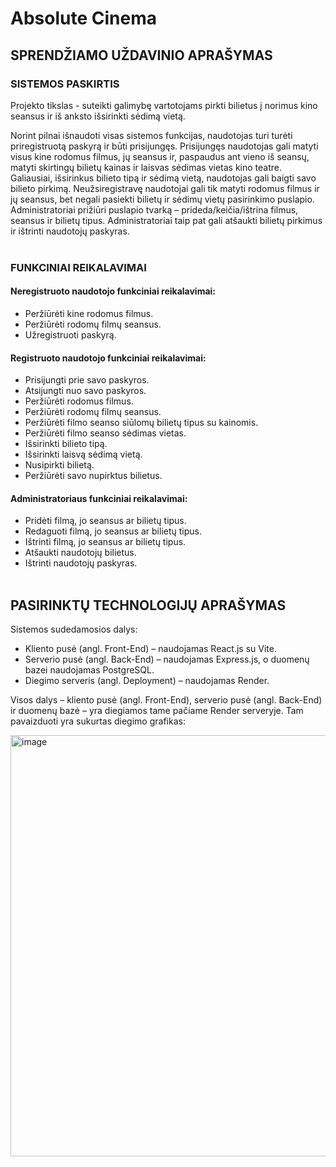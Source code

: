 # Absolute Cinema

## SPRENDŽIAMO UŽDAVINIO APRAŠYMAS

### SISTEMOS PASKIRTIS
Projekto tikslas - suteikti galimybę vartotojams pirkti bilietus į norimus kino seansus ir iš anksto išsirinkti sėdimą vietą.

Norint pilnai išnaudoti visas sistemos funkcijas, naudotojas turi turėti priregistruotą paskyrą ir būti prisijungęs. Prisijungęs naudotojas gali matyti visus kine rodomus filmus, jų seansus ir, paspaudus ant vieno iš seansų, matyti skirtingų bilietų kainas ir laisvas sėdimas vietas kino teatre. Galiausiai, išsirinkus bilieto tipą ir sėdimą vietą, naudotojas gali baigti savo bilieto pirkimą.
Neužsiregistravę naudotojai gali tik matyti rodomus filmus ir jų seansus, bet negali pasiekti bilietų ir sėdimų vietų pasirinkimo puslapio.
Administratoriai prižiūri puslapio tvarką – prideda/keičia/ištrina filmus, seansus ir bilietų tipus. Administratoriai taip pat gali atšaukti bilietų pirkimus ir ištrinti naudotojų paskyras.
<br></br>

###	FUNKCINIAI REIKALAVIMAI
####	Neregistruoto naudotojo funkciniai reikalavimai:
* Peržiūrėti kine rodomus filmus.
* Peržiūrėti rodomų filmų seansus.
* Užregistruoti paskyrą.

####	Registruoto naudotojo funkciniai reikalavimai:
* Prisijungti prie savo paskyros.
* Atsijungti nuo savo paskyros.
* Peržiūrėti rodomus filmus.
* Peržiūrėti rodomų filmų seansus.
* Peržiūrėti filmo seanso siūlomų bilietų tipus su kainomis.
* Peržiūrėti filmo seanso sėdimas vietas.
* Išsirinkti bilieto tipą.
* Išsirinkti laisvą sėdimą vietą.
* Nusipirkti bilietą.
* Peržiūrėti savo nupirktus bilietus.

####	Administratoriaus funkciniai reikalavimai:
* Pridėti filmą, jo seansus ar bilietų tipus.
* Redaguoti filmą, jo seansus ar bilietų tipus.
* Ištrinti filmą, jo seansus ar bilietų tipus.
* Atšaukti naudotojų bilietus.
* Ištrinti naudotojų paskyras.
<br></br>

##	PASIRINKTŲ TECHNOLOGIJŲ APRAŠYMAS
Sistemos sudedamosios dalys: 
* Kliento pusė (angl. Front-End) – naudojamas React.js su Vite.
* Serverio pusė (angl. Back-End) – naudojamas Express.js, o duomenų bazei naudojamas PostgreSQL.
* Diegimo serveris (angl. Deployment) – naudojamas Render.

Visos dalys – kliento pusė (angl. Front-End), serverio pusė (angl. Back-End) ir duomenų bazė – yra diegiamos tame pačiame Render serveryje. Tam pavaizduoti yra sukurtas diegimo grafikas:

<img width="674" alt="image" src="https://github.com/user-attachments/assets/ac457047-796d-4dd8-ad8f-c63667d06a24" />

 
